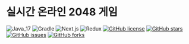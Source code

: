 # 실시간 온라인 2048 게임

![Java_17](https://img.shields.io/badge/java-17-red?logo=java)
![Gradle](https://img.shields.io/badge/gradle-7.0.2-blue?logo=gradle)
![Next.js](https://img.shields.io/badge/Next.js-blue?logo=next.js)
![Redux](https://img.shields.io/badge/Redux-purple?logo=redux)
[![GitHub license](https://img.shields.io/github/license/gunkim/2048-online)](https://github.com/gunkim/book-object)
[![GitHub stars](https://img.shields.io/github/stars/gunkim/2048-online)](https://github.com/gunkim/book-object/stargazers)
[![GitHub issues](https://img.shields.io/github/issues/gunkim/2048-online)](https://github.com/gunkim/book-object/issues)
[![GitHub forks](https://img.shields.io/github/forks/gunkim/2048-online)](https://github.com/gunkim/book-object/network)

